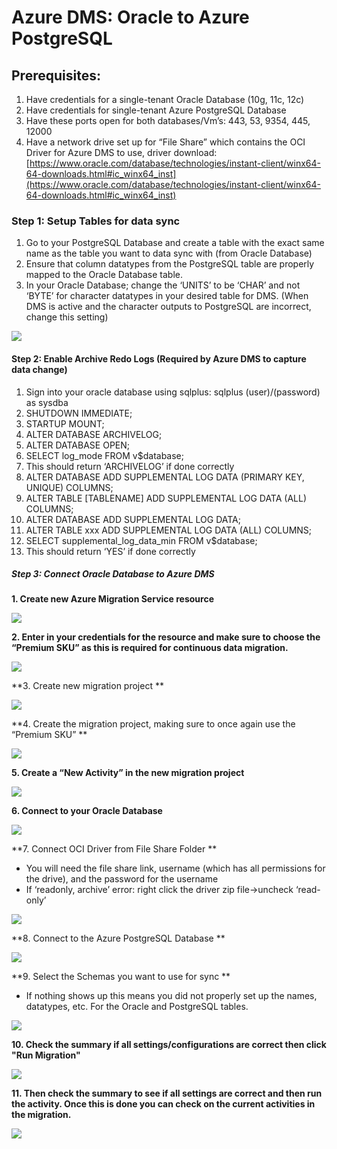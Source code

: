 # Azure DMS: Oracle to Azure PostgreSQL

## Prerequisites:

1.  Have credentials for a single-tenant Oracle Database (10g, 11c, 12c)
2.  Have credentials for single-tenant Azure PostgreSQL Database
3.  Have these ports open for both databases/Vm’s: 443, 53, 9354, 445, 12000
4.  Have a network drive set up for “File Share” which contains the OCI Driver for Azure DMS to use, driver download: [https://www.oracle.com/database/technologies/instant-client/winx64-64-downloads.html#ic_winx64_inst](https://www.oracle.com/database/technologies/instant-client/winx64-64-downloads.html#ic_winx64_inst)
    

### Step 1: Setup Tables for data sync

1.  Go to your PostgreSQL Database and create a table with the exact same name as the table you want to data sync with (from Oracle Database)
2.  Ensure that column datatypes from the PostgreSQL table are properly mapped to the Oracle Database table.
3.  In your Oracle Database; change the ‘UNITS’ to be ‘CHAR’ and not ‘BYTE’ for character datatypes in your desired table for DMS. (When DMS is active and the character outputs to PostgreSQL are incorrect, change this setting)

![](/Images/1.png)


#### Step 2: Enable Archive Redo Logs (Required by Azure DMS to capture data change)

1. Sign into your oracle database using sqlplus: sqlplus (user)/(password) as sysdba
2.  SHUTDOWN IMMEDIATE;
3.  STARTUP MOUNT;
4.  ALTER DATABASE ARCHIVELOG;
5.  ALTER DATABASE OPEN;
6.  SELECT log_mode FROM v$database;
7.  This should return ‘ARCHIVELOG’ if done correctly
8.  ALTER DATABASE ADD SUPPLEMENTAL LOG DATA (PRIMARY KEY, UNIQUE) COLUMNS;
9.  ALTER TABLE [TABLENAME] ADD SUPPLEMENTAL LOG DATA (ALL) COLUMNS;
10.  ALTER DATABASE ADD SUPPLEMENTAL LOG DATA;
11.  ALTER TABLE xxx ADD SUPPLEMENTAL LOG DATA (ALL) COLUMNS;
12.  SELECT supplemental_log_data_min FROM v$database;
13.  This should return ‘YES’ if done correctly

##### Step 3: Connect Oracle Database to Azure DMS 

**1. Create new Azure Migration Service resource**

![](/Images/2.png)





**2. Enter in your credentials for the resource and make sure to choose the “Premium SKU” as this is required for continuous data migration.**

![](/Images/3.png)





**3. Create new migration project **

![](/Images/4.png)





**4. Create the migration project, making sure to once again use the “Premium SKU” **

![](/Images/5.png)





**5. Create a “New Activity” in the new migration project**

![](/Images/6.png)





**6. Connect to your Oracle Database**

![](/Images/7.png)





**7. Connect OCI Driver from File Share Folder **

* You will need the file share link, username (which has all permissions for the drive), and the password for the username 
* If ‘readonly, archive’ error: right click the driver zip file->uncheck ‘read-only’ 

![](/Images/8.png)





**8. Connect to the Azure PostgreSQL Database **

![](/Images/9.png)





**9. Select the Schemas you want to use for sync **

* If nothing shows up this means you did not properly set up the names, datatypes, etc. For the Oracle and PostgreSQL tables. 

![](/Images/10.png)





**10. Check the summary if all settings/configurations are correct then click "Run Migration"**

![](/Images/11.png)





**11. Then check the summary to see if all settings are correct and then run the activity. Once this is done you can check on the current activities in the migration.**

![](/Images/12.png)
